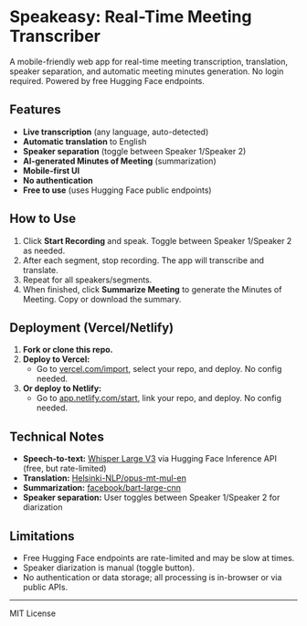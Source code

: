 # Speakeasy: Real-Time Meeting Transcriber

A mobile-friendly web app for real-time meeting transcription, translation, speaker separation, and automatic meeting minutes generation. No login required. Powered by free Hugging Face endpoints.

## Features
- **Live transcription** (any language, auto-detected)
- **Automatic translation** to English
- **Speaker separation** (toggle between Speaker 1/Speaker 2)
- **AI-generated Minutes of Meeting** (summarization)
- **Mobile-first UI**
- **No authentication**
- **Free to use** (uses Hugging Face public endpoints)

## How to Use
1. Click **Start Recording** and speak. Toggle between Speaker 1/Speaker 2 as needed.
2. After each segment, stop recording. The app will transcribe and translate.
3. Repeat for all speakers/segments.
4. When finished, click **Summarize Meeting** to generate the Minutes of Meeting. Copy or download the summary.

## Deployment (Vercel/Netlify)
1. **Fork or clone this repo.**
2. **Deploy to Vercel:**
   - Go to [vercel.com/import](https://vercel.com/import), select your repo, and deploy. No config needed.
3. **Or deploy to Netlify:**
   - Go to [app.netlify.com/start](https://app.netlify.com/start), link your repo, and deploy. No config needed.

## Technical Notes
- **Speech-to-text:** [Whisper Large V3](https://huggingface.co/openai/whisper-large-v3) via Hugging Face Inference API (free, but rate-limited)
- **Translation:** [Helsinki-NLP/opus-mt-mul-en](https://huggingface.co/Helsinki-NLP/opus-mt-mul-en)
- **Summarization:** [facebook/bart-large-cnn](https://huggingface.co/facebook/bart-large-cnn)
- **Speaker separation:** User toggles between Speaker 1/Speaker 2 for diarization

## Limitations
- Free Hugging Face endpoints are rate-limited and may be slow at times.
- Speaker diarization is manual (toggle button).
- No authentication or data storage; all processing is in-browser or via public APIs.

---

MIT License 